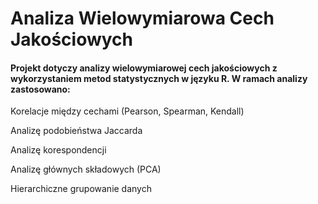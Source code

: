 # Analiza Wielowymiarowa Cech Jakościowych
#### Projekt dotyczy analizy wielowymiarowej cech jakościowych z wykorzystaniem metod statystycznych w języku R. W ramach analizy zastosowano:
Korelacje między cechami (Pearson, Spearman, Kendall)

Analizę podobieństwa Jaccarda

Analizę korespondencji

Analizę głównych składowych (PCA)

Hierarchiczne grupowanie danych
